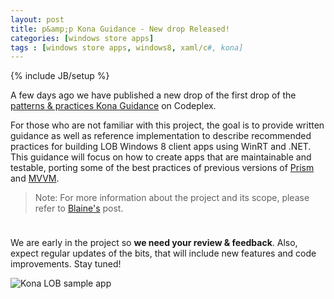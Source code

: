```yaml
---
layout: post
title: p&amp;p Kona Guidance - New drop Released!
categories: [windows store apps]
tags : [windows store apps, windows8, xaml/c#, kona]
---
```


{% include JB/setup %}

A few days ago we have published a new drop of the first drop of the [patterns & practices Kona Guidance](http://konaguidance.codeplex.com/) on Codeplex. 

For those who are not familiar with this project, the goal is to provide written guidance as well as reference implementation to describe recommended practices for building LOB Windows 8 client apps using WinRT and .NET. This guidance will focus on how to create apps that are maintainable and testable, porting some of the best practices of previous versions of [Prism](http://compositewpf.codeplex.com/) and [MVVM](http://msdn.microsoft.com/en-us/library/gg405484.aspx). 

> Note: For more information about the project and its scope, please refer to [Blaine's](http://blogs.msdn.com/b/blaine/archive/2012/12/13/prism-on-net-4-5-and-the-road-to-windows-8-apps.aspx) post.

<div style="height:10px"></div>

We are early in the project so **we need your review & feedback**. Also, expect regular updates of the bits, that will include new features and code improvements. Stay tuned!


![](http://i3.codeplex.com/Download?ProjectName=konaguidance&DownloadId=603169 "Kona LOB sample app")




